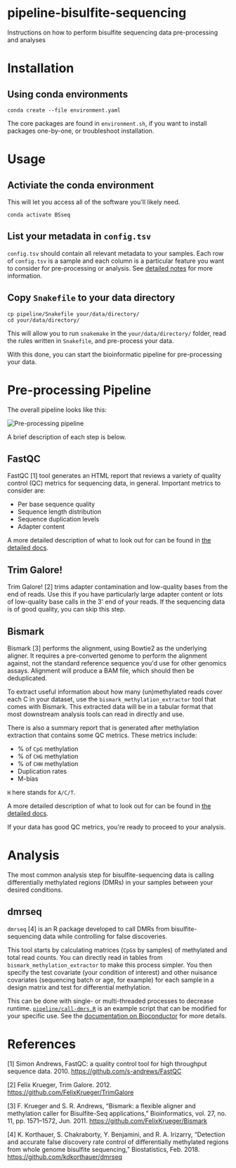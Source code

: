 # pipeline-bisulfite-sequencing

Instructions on how to perform bisulfite sequencing data pre-processing and analyses

# Installation

## Using conda environments

```shell
conda create --file environment.yaml
```

The core packages are found in `environment.sh`, if you want to install packages one-by-one, or troubleshoot installation.

# Usage

## Activiate the conda environment

This will let you access all of the software you'll likely need.

```shell
conda activate BSseq
```

## List your metadata in `config.tsv`

`config.tsv` should contain all relevant metadata to your samples.
Each row of `config.tsv` is a sample and each column is a particular feature you want to consider for pre-processing or analysis.
See [detailed notes](docs/directory-structure/README.md) for more information.

## Copy `Snakefile` to your data directory

```shell
cp pipeline/Snakefile your/data/directory/
cd your/data/directory/
```

This will allow you to run `snakemake` in the `your/data/directory/` folder, read the rules written in `Snakefile`, and pre-process your data.

With this done, you can start the bioinformatic pipeline for pre-processing your data.

# Pre-processing Pipeline

The overall pipeline looks like this:

![Pre-processing pipeline]()

A brief description of each step is below.

## FastQC

FastQC [1] tool generates an HTML report that reviews a variety of quality control (QC) metrics for sequencing data, in general.
Important metrics to consider are:

* Per base sequence quality
* Sequence length distribution
* Sequence duplication levels
* Adapter content

A more detailed description of what to look out for can be found in [the detailed docs](docs/fastqc/README.md).

## Trim Galore!

Trim Galore! [2] trims adapter contamination and low-quality bases from the end of reads.
Use this if you have particularly large adapter content or lots of low-quality base calls in the 3' end of your reads.
If the sequencing data is of good quality, you can skip this step.

## Bismark

Bismark [3] performs the alignment, using Bowtie2 as the underlying aligner.
It requires a pre-converted genome to perform the alignment against, not the standard reference sequence you'd use for other genomics assays.
Alignment will produce a BAM file, which should then be deduplicated.

To extract useful information about how many (un)methylated reads cover each C in your dataset, use the `bismark_methylation_extractor` tool that comes with Bismark.
This extracted data will be in a tabular format that most downstream analysis tools can read in directly and use.

There is also a summary report that is generated after methylation extraction that contains some QC metrics.
These metrics include:

* % of `CpG` methylation
* % of `CHG` methylation
* % of `CHH` methylation
* Duplication rates
* M-bias

`H` here stands for `A/C/T`.

A more detailed description of what to look out for can be found in [the detailed docs](docs/bismark/README.md).

If your data has good QC metrics, you're ready to proceed to your analysis.

# Analysis

The most common analysis step for bisulfite-sequencing data is calling differentially methylated regions (DMRs) in your samples between your desired conditions.

## dmrseq

`dmrseq` [4] is an R package developed to call DMRs from bisulfite-sequencing data while controlling for false discoveries.

This tool starts by calculating matrices (`CpG`s by samples) of methylated and total read counts.
You can directly read in tables from `bismark_methylation_extractor` to make this process simpler.
You then specify the test covariate (your condition of interest) and other nuisance covariates (sequencing batch or age, for example) for each sample in a design matrix and test for differential methylation.

This can be done with single- or multi-threaded processes to decrease runtime.
[`pipeline/call-dmrs.R`](pipeline/call-dmrs.R) is an example script that can be modified for your specific use.
See the [documentation on Bioconductor](https://bioconductor.org/packages/release/bioc/html/dmrseq.html) for more details.

# References

[1] Simon Andrews, FastQC: a quality control tool for high throughput sequence data. 2010. https://github.com/s-andrews/FastQC

[2] Felix Krueger, Trim Galore. 2012. https://github.com/FelixKrueger/TrimGalore

[3] F. Krueger and S. R. Andrews, “Bismark: a flexible aligner and methylation caller for Bisulfite-Seq applications,” Bioinformatics, vol. 27, no. 11, pp. 1571–1572, Jun. 2011. https://github.com/FelixKrueger/Bismark

[4] K. Korthauer, S. Chakraborty, Y. Benjamini, and R. A. Irizarry, “Detection and accurate false discovery rate control of differentially methylated regions from whole genome bisulfite sequencing,” Biostatistics, Feb. 2018. https://github.com/kdkorthauer/dmrseq
